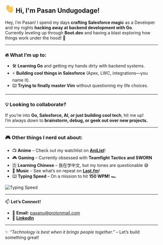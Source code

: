 ## <img src="https://raw.githubusercontent.com/ABSphreak/ABSphreak/master/gifs/Hi.gif" width="30px"> Hi, I'm Pasan Undugodage!  

Hey, I’m Pasan! I spend my days **crafting Salesforce magic** as a Developer and my nights **hacking away at backend development with Go**.  
Currently leveling up through **Boot.dev** and having a blast exploring how things work under the hood! 🚀  

---

### 🔥 What I’m up to:
- 🛠 **Learning Go** and getting my hands dirty with backend systems.  
- ⚡ **Building cool things in Salesforce** (Apex, LWC, integrations—you name it).  
- ⌨️ **Trying to finally master Vim** without questioning my life choices.  

---

### 💡 Looking to collaborate?  
If you’re into **Go, Salesforce, AI, or just building cool tech**, hit me up!  
I’m always down to **brainstorm, debug, or geek out over new projects.**  

---

### 🎮 Other things I nerd out about:
- 📺 **Anime** – Check out my watchlist on **[AniList](https://anilist.co/user/XShadew/)**!  
- 🎮 **Gaming** – Currently obsessed with **Teamfight Tactics and SWORN**  
- 🈴 **Learning Chinese** – 我在学中文, but my tones are questionable 😅  
- 🎵 **Music** – See what’s on repeat on **[Last.fm](https://www.last.fm/user/XShadew)**!  
- ⌨️ **Typing Speed** – On a mission to hit **150 WPM!** 🏎️  

![Typing Speed](https://monkey-widget.vercel.app/api/user/XShade)

---

📫 **Let’s Connect!**  
- 📧 **Email:** pasanu@protonmail.com  
- 🔗 **[LinkedIn](https://www.linkedin.com/in/pasan-undugodage/)**  

---

✨ _“Technology is best when it brings people together.”_ – Let’s build something great!  
